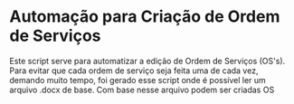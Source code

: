 <h1><strong>Automação para Criação de Ordem de Serviços</strong></h1>
<p>Este script serve para automatizar a edição de Ordem de Serviços (OS's). Para evitar que cada ordem de serviço seja feita uma de cada vez, demando muito tempo, foi gerado esse script onde é possível ler um arquivo .docx de base. Com base nesse arquivo podem ser criadas OS 
